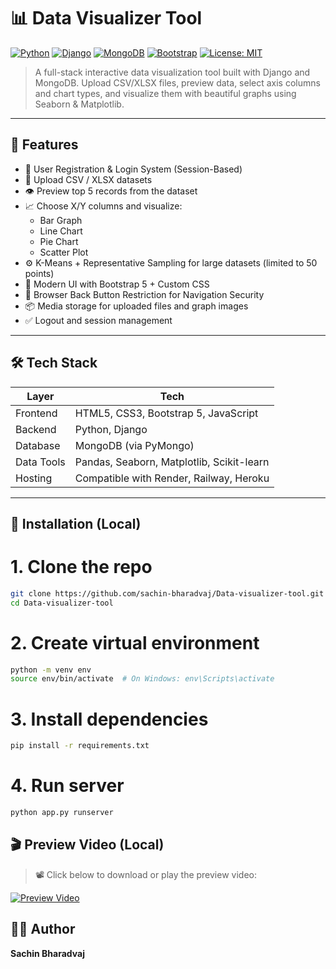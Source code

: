 # 📊 Data Visualizer Tool

[![Python](https://img.shields.io/badge/Python-3.10+-blue?logo=python)](https://python.org)
[![Django](https://img.shields.io/badge/Django-4.x-success?logo=django)](https://www.djangoproject.com/)
[![MongoDB](https://img.shields.io/badge/MongoDB-NoSQL-green?logo=mongodb)](https://mongodb.com)
[![Bootstrap](https://img.shields.io/badge/Bootstrap-5.x-purple?logo=bootstrap)](https://getbootstrap.com)
[![License: MIT](https://img.shields.io/badge/License-MIT-yellow.svg)](LICENSE)

> A full-stack interactive data visualization tool built with Django and MongoDB. Upload CSV/XLSX files, preview data, select axis columns and chart types, and visualize them with beautiful graphs using Seaborn & Matplotlib.

---

## 🚀 Features

- 🔐 User Registration & Login System (Session-Based)
- 📁 Upload CSV / XLSX datasets
- 👁 Preview top 5 records from the dataset
- 📈 Choose X/Y columns and visualize:
  - Bar Graph
  - Line Chart
  - Pie Chart
  - Scatter Plot
- ⚙️ K-Means + Representative Sampling for large datasets (limited to 50 points)
- 🎨 Modern UI with Bootstrap 5 + Custom CSS
- 🧹 Browser Back Button Restriction for Navigation Security
- 📦 Media storage for uploaded files and graph images
- ✅ Logout and session management

---

## 🛠 Tech Stack

| Layer        | Tech                                    |
| ------------ | ---------------------------------------- |
| Frontend     | HTML5, CSS3, Bootstrap 5, JavaScript     |
| Backend      | Python, Django                           |
| Database     | MongoDB (via PyMongo)                    |
| Data Tools   | Pandas, Seaborn, Matplotlib, Scikit-learn|
| Hosting      | Compatible with Render, Railway, Heroku  |

---

## 🔧 Installation (Local)


# 1. Clone the repo
```bash
git clone https://github.com/sachin-bharadvaj/Data-visualizer-tool.git
cd Data-visualizer-tool
```

# 2. Create virtual environment
```bash
python -m venv env
source env/bin/activate  # On Windows: env\Scripts\activate
```

# 3. Install dependencies
```bash
pip install -r requirements.txt
```

# 4. Run server
```bash
python app.py runserver
```
## 🎬 Preview Video (Local)

> 📽 Click below to download or play the preview video:

[![Preview Video](./assets/video-thumbnail.png)](./assets/preview.mp4)


## 👨‍💻 Author
**Sachin Bharadvaj**  


